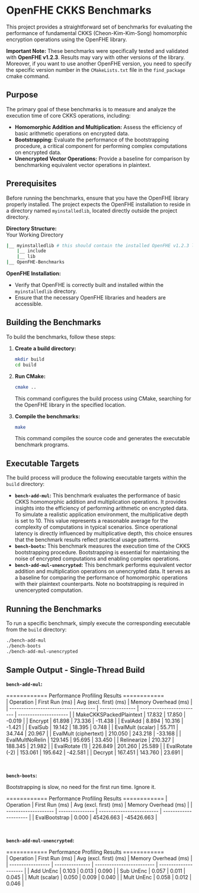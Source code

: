 # OpenFHE CKKS Benchmarks

This project provides a straightforward set of benchmarks for evaluating the performance of fundamental CKKS (Cheon-Kim-Kim-Song) homomorphic encryption operations using the OpenFHE library.

**Important Note:** These benchmarks were specifically tested and validated with **OpenFHE v1.2.3**. Results may vary with other versions of the library. Moreover, if you want to use another OpenFHE version, you need to specify the specific version number in the `CMakeLists.txt` file in the `find_package` cmake command.


## Purpose

The primary goal of these benchmarks is to measure and analyze the execution time of core CKKS operations, including:

* **Homomorphic Addition and Multiplication:** Assess the efficiency of basic arithmetic operations on encrypted data.
* **Bootstrapping:** Evaluate the performance of the bootstrapping procedure, a critical component for performing complex computations on encrypted data.
* **Unencrypted Vector Operations:** Provide a baseline for comparison by benchmarking equivalent vector operations in plaintext.

## Prerequisites

Before running the benchmarks, ensure that you have the OpenFHE library properly installed. The project expects the OpenFHE installation to reside in a directory named `myinstalledlib`, located directly outside the project directory.

**Directory Structure:**  
Your Working Directory
```bash  
|__ myinstalledlib # this should contain the installed OpenFHE v1.2.3 library  
    |__ include  
    |__ lib  
|__ OpenFHE-Benchmarks  
```

**OpenFHE Installation:**

* Verify that OpenFHE is correctly built and installed within the `myinstalledlib` directory.
* Ensure that the necessary OpenFHE libraries and headers are accessible.

## Building the Benchmarks

To build the benchmarks, follow these steps:

1.  **Create a build directory:**

    ```bash
    mkdir build
    cd build
    ```

2.  **Run CMake:**

    ```bash
    cmake ..
    ```

    This command configures the build process using CMake, searching for the OpenFHE library in the specified location.

3.  **Compile the benchmarks:**

    ```bash
    make
    ```

    This command compiles the source code and generates the executable benchmark programs.

## Executable Targets

The build process will produce the following executable targets within the `build` directory:

* **`bench-add-mul`:** This benchmark evaluates the performance of basic CKKS homomorphic addition and multiplication operations. It provides insights into the efficiency of performing arithmetic on encrypted data. To simulate a realistic application environment, the multiplicative depth is set to 10. This value represents a reasonable average for the complexity of computations in typical scenarios. Since operational latency is directly influenced by multiplicative depth, this choice ensures that the benchmark results reflect practical usage patterns.
* **`bench-boots`:** This benchmark measures the execution time of the CKKS bootstrapping procedure. Bootstrapping is essential for maintaining the noise of encrypted computations and enabling complex operations.
* **`bench-add-mul-unencrypted`:** This benchmark performs equivalent vector addition and multiplication operations on unencrypted data. It serves as a baseline for comparing the performance of homomorphic operations with their plaintext counterparts. Note no bootstrapping is required in unencerypted computation.

## Running the Benchmarks

To run a specific benchmark, simply execute the corresponding executable from the `build` directory:

```bash
./bench-add-mul
./bench-boots
./bench-add-mul-unencrypted
```

## Sample Output - Single-Thread Build


**`bench-add-mul`:**

============ Performance Profiling Results ============  
| Operation                          | First Run (ms) | Avg (excl. first) (ms) | Memory Overhead (ms) |
| ------------------------------------ | --------------- | ------------------------- | --------------------- |
| MakeCKKSPackedPlaintext           | 17.832          | 17.850                    | -0.019                |
| Encrypt                             | 61.898          | 73.336                    | -11.438               |
| EvalAdd                             | 8.894           | 10.316                    | -1.421                |
| EvalSub                             | 19.142          | 18.395                    | 0.748                 |
| EvalMult (scalar)                  | 55.711          | 34.744                    | 20.967                |
| EvalMult (ciphertext)             | 210.050         | 243.218                   | -33.168               |
| EvalMultNoRelin                    | 129.145         | 95.695                    | 33.450                |
| Relinearize                       | 210.327         | 188.345                   | 21.982                |
| EvalRotate (1)                    | 226.849         | 201.260                   | 25.589                |
| EvalRotate (-2)                   | 153.061         | 195.642                   | -42.581               |
| Decrypt                            | 167.451         | 143.760                   | 23.691                |

<br>

**`bench-boots`:**

Bootstrapping is slow, no need for the first run time. Ignore it.

============ Performance Profiling Results ============
| Operation           | First Run (ms) | Avg (excl. first) (ms) | Memory Overhead (ms) |
| -------------------- | --------------- | ------------------------- | --------------------- |
| EvalBootstrap       | 0.000          | 45426.663                | -45426.663           |

<br>

**`bench-add-mul-unencrypted`:**

============ Performance Profiling Results ============  
| Operation         | First Run (ms) | Avg (excl. first) (ms) | Memory Overhead (ms) |
| ----------------- | --------------- | ------------------------- | --------------------- |
| Add UnEnc         | 0.103          | 0.013                      | 0.090                |
| Sub UnEnc         | 0.057          | 0.011                      | 0.045                |
| Mult (scalar)     | 0.050          | 0.009                      | 0.040                |
| Mult UnEnc        | 0.058          | 0.012                      | 0.046                |

<br>